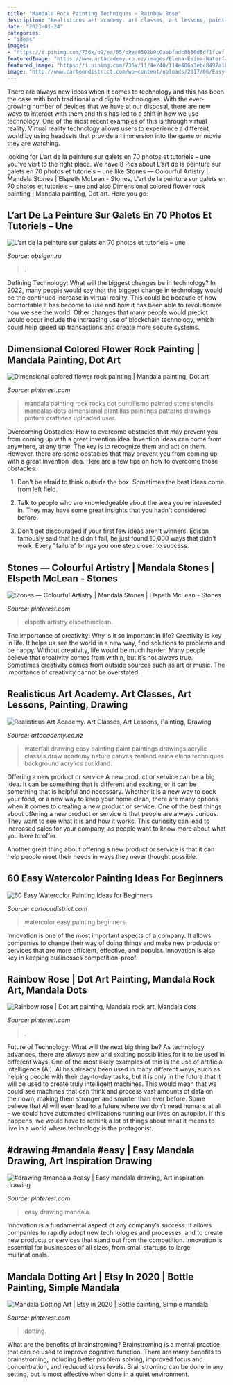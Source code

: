 ```yaml
---
title: "Mandala Rock Painting Techniques ~ Rainbow Rose"
description: "Realisticus art academy. art classes, art lessons, painting, drawing"
date: "2023-01-24"
categories:
- "ideas"
images:
- "https://i.pinimg.com/736x/b9/ea/05/b9ea0502b9c0aebfadc8b86d8df1fcef.jpg"
featuredImage: "https://www.artacademy.co.nz/images/Elena-Esina-Waterfall-Art-Painting-big.jpg"
featured_image: "https://i.pinimg.com/736x/11/4e/40/114e406a3ebc8497a1bdb8724a0805ce.jpg"
image: "http://www.cartoondistrict.com/wp-content/uploads/2017/06/Easy-Watercolor-Painting-Ideas-for-Beginners00015.jpg"
---
```



There are always new ideas when it comes to technology and this has been the case with both traditional and digital technologies. With the ever-growing number of devices that we have at our disposal, there are new ways to interact with them and this has led to a shift in how we use technology. One of the most recent examples of this is through virtual reality. Virtual reality technology allows users to experience a different world by using headsets that provide an immersion into the game or movie they are watching.

	

		
looking for L’art de la peinture sur galets en 70 photos et tutoriels – une you've visit to the right place. We have 8 Pics about L’art de la peinture sur galets en 70 photos et tutoriels – une like Stones — Colourful Artistry | Mandala Stones | Elspeth McLean - Stones, L’art de la peinture sur galets en 70 photos et tutoriels – une and also Dimensional colored flower rock painting | Mandala painting, Dot art. Here you go:
		
    
## L’art De La Peinture Sur Galets En 70 Photos Et Tutoriels – Une

<img loading=lazy src="https://archzine.fr/wp-content/uploads/2017/07/activité-créative-avec-galets-dessin-fleur-stylisée-sur-galet-gris.jpg" onerror="this.onerror=null;this.src='https://tse1.mm.bing.net/th?id=OIP.tIOM5hXguEbBZoWDRntDOwHaJ6&amp;pid=15.1';" alt="L’art de la peinture sur galets en 70 photos et tutoriels – une">

_Source: obsigen.ru_

>. 

	

Defining Technology: What will the biggest changes be in technology?
In 2022, many people would say that the biggest change in technology would be the continued increase in virtual reality. This could be because of how comfortable it has become to use and how it has been able to revolutionize how we see the world. Other changes that many people would predict would occur include the increasing use of blockchain technology, which could help speed up transactions and create more secure systems.

    
## Dimensional Colored Flower Rock Painting | Mandala Painting, Dot Art

<img loading=lazy src="https://i.pinimg.com/736x/11/4e/40/114e406a3ebc8497a1bdb8724a0805ce.jpg" onerror="this.onerror=null;this.src='https://tse4.mm.bing.net/th?id=OIP.PRTsEziaVHSzYxJC2fXaIgHaJ4&amp;pid=15.1';" alt="Dimensional colored flower rock painting | Mandala painting, Dot art">

_Source: pinterest.com_

>mandala painting rock rocks dot puntillismo painted stone stencils mandalas dots dimensional plantillas paintings patterns drawings pintura craftidea uploaded user. 

	

Overcoming Obstacles: How to overcome obstacles that may prevent you from coming up with a great invention idea.
Invention ideas can come from anywhere, at any time. The key is to recognize them and act on them. However, there are some obstacles that may prevent you from coming up with a great invention idea. Here are a few tips on how to overcome those obstacles:
1) Don't be afraid to think outside the box. Sometimes the best ideas come from left field.

2) Talk to people who are knowledgeable about the area you're interested in. They may have some great insights that you hadn't considered before.

3) Don't get discouraged if your first few ideas aren't winners. Edison famously said that he didn't fail, he just found 10,000 ways that didn't work. Every "failure" brings you one step closer to success.

    
## Stones — Colourful Artistry | Mandala Stones | Elspeth McLean - Stones

<img loading=lazy src="https://i.pinimg.com/736x/b9/ea/05/b9ea0502b9c0aebfadc8b86d8df1fcef.jpg" onerror="this.onerror=null;this.src='https://tse3.mm.bing.net/th?id=OIP.OLz2krDWVqZFN_Rmkq8xXAHaJ5&amp;pid=15.1';" alt="Stones — Colourful Artistry | Mandala Stones | Elspeth McLean - Stones">

_Source: pinterest.com_

>elspeth artistry elspethmclean. 

	

The importance of creativity: Why is it so important in life?
Creativity is key in life. It helps us see the world in a new way, find solutions to problems and be happy. Without creativity, life would be much harder. Many people believe that creativity comes from within, but it’s not always true. Sometimes creativity comes from outside sources such as art or music. The importance of creativity cannot be overstated.

    
## Realisticus Art Academy. Art Classes, Art Lessons, Painting, Drawing

<img loading=lazy src="https://www.artacademy.co.nz/images/Elena-Esina-Waterfall-Art-Painting-big.jpg" onerror="this.onerror=null;this.src='https://tse2.mm.bing.net/th?id=OIP.cNPnSOBcZhC9sdK9h6L_3AHaKW&amp;pid=15.1';" alt="Realisticus Art Academy. Art Classes, Art Lessons, Painting, Drawing">

_Source: artacademy.co.nz_

>waterfall drawing easy painting paint paintings drawings acrylic classes draw academy nature canvas zealand esina elena techniques background acrylics auckland. 

	

Offering a new product or service
A new product or service can be a big idea. It can be something that is different and exciting, or it can be something that is helpful and necessary. Whether it is a new way to cook your food, or a new way to keep your home clean, there are many options when it comes to creating a new product or service. 
One of the best things about offering a new product or service is that people are always curious. They want to see what it is and how it works. This curiosity can lead to increased sales for your company, as people want to know more about what you have to offer. 

Another great thing about offering a new product or service is that it can help people meet their needs in ways they never thought possible.

    
## 60 Easy Watercolor Painting Ideas For Beginners

<img loading=lazy src="http://www.cartoondistrict.com/wp-content/uploads/2017/06/Easy-Watercolor-Painting-Ideas-for-Beginners00015.jpg" onerror="this.onerror=null;this.src='https://tse2.mm.bing.net/th?id=OIP.HbjWOM264Mli-ld1fGnrEgHaM3&amp;pid=15.1';" alt="60 Easy Watercolor Painting Ideas for Beginners">

_Source: cartoondistrict.com_

>watercolor easy painting beginners. 

	

Innovation is one of the most important aspects of a company. It allows companies to change their way of doing things and make new products or services that are more efficient, effective, and popular. Innovation is also key in keeping businesses competition-proof.

    
## Rainbow Rose | Dot Art Painting, Mandala Rock Art, Mandala Dots

<img loading=lazy src="https://i.pinimg.com/736x/ee/ce/b4/eeceb4fcf73d02aaeba7641427befc5d.jpg" onerror="this.onerror=null;this.src='https://tse4.mm.bing.net/th?id=OIP.ITYHFR0Ax1ksCpuwvK0pngHaJ4&amp;pid=15.1';" alt="Rainbow rose | Dot art painting, Mandala rock art, Mandala dots">

_Source: pinterest.com_

>. 

	

Future of Technology: What will the next big thing be?
As technology advances, there are always new and exciting possibilities for it to be used in different ways. One of the most likely examples of this is the use of artificial intelligence (AI). AI has already been used in many different ways, such as helping people with their day-to-day tasks, but it is only in the future that it will be used to create truly intelligent machines. This would mean that we could see machines that can think and process vast amounts of data on their own, making them stronger and smarter than ever before. Some believe that AI will even lead to a future where we don't need humans at all – we could have automated civilizations running our lives on autopilot. If this happens, we would have to rethink a lot of things about what it means to live in a world where technology is the protagonist.

    
## #drawing #mandala #easy | Easy Mandala Drawing, Art Inspiration Drawing

<img loading=lazy src="https://i.pinimg.com/736x/b4/e0/1c/b4e01c3fc7d47d7fc580ce51d090c0d1.jpg" onerror="this.onerror=null;this.src='https://tse2.mm.bing.net/th?id=OIP.6WZ62_U-FeYJ-uftEbU1sQHaJ3&amp;pid=15.1';" alt="#drawing #mandala #easy | Easy mandala drawing, Art inspiration drawing">

_Source: pinterest.com_

>easy drawing mandala. 

	

Innovation is a fundamental aspect of any company’s success. It allows companies to rapidly adopt new technologies and processes, and to create new products or services that stand out from the competition. Innovation is essential for businesses of all sizes, from small startups to large multinationals.

    
## Mandala Dotting Art | Etsy In 2020 | Bottle Painting, Simple Mandala

<img loading=lazy src="https://i.pinimg.com/736x/6d/7e/33/6d7e333c6014ddd5934acc084ede08a9.jpg" onerror="this.onerror=null;this.src='https://tse4.mm.bing.net/th?id=OIP.OyfR1Yn912zr7JpRYGQzBgHaJ3&amp;pid=15.1';" alt="Mandala Dotting Art | Etsy in 2020 | Bottle painting, Simple mandala">

_Source: pinterest.com_

>dotting. 

	

What are the benefits of brainstroming?
Brainstroming is a mental practice that can be used to improve cognitive function. There are many benefits to brainstroming, including better problem solving, improved focus and concentration, and reduced stress levels. Brainstroming can be done in any setting, but is most effective when done in a quiet environment.

